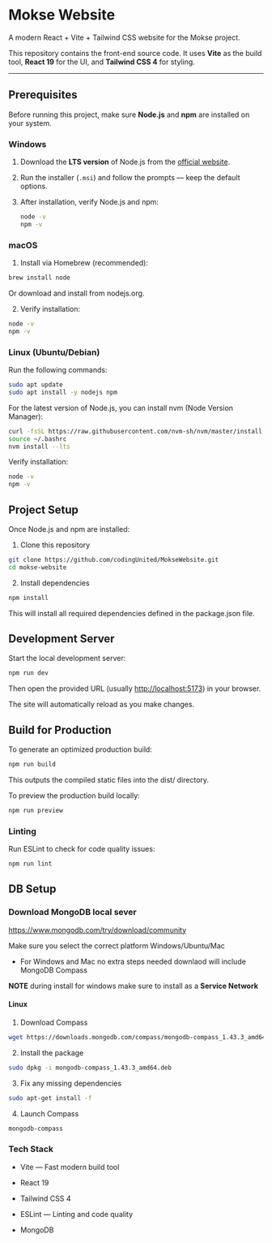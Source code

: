 # Mokse Website

A modern React + Vite + Tailwind CSS website for the Mokse project.

This repository contains the front-end source code. It uses **Vite** as the build tool, **React 19** for the UI, and **Tailwind CSS 4** for styling.

---

## Prerequisites

Before running this project, make sure **Node.js** and **npm** are installed on your system.

### Windows

1. Download the **LTS version** of Node.js from the [official website](https://nodejs.org/).
2. Run the installer (`.msi`) and follow the prompts — keep the default options.
3. After installation, verify Node.js and npm:

   ```bash
   node -v
   npm -v
   ```

### macOS

1. Install via Homebrew (recommended):

  ```bash
  brew install node
  ```

Or download and install from nodejs.org.

2. Verify installation:

  ```bash
  node -v
  npm -v
  ```

### Linux (Ubuntu/Debian)

Run the following commands:

  ```bash
  sudo apt update
  sudo apt install -y nodejs npm
  ```

For the latest version of Node.js, you can install nvm (Node Version Manager):

  ```bash
  curl -fsSL https://raw.githubusercontent.com/nvm-sh/nvm/master/install.sh | bash
  source ~/.bashrc
  nvm install --lts
  ```

Verify installation:

  ```bash
  node -v
  npm -v
  ```

## Project Setup

Once Node.js and npm are installed:

1. Clone this repository

  ```bash
  git clone https://github.com/codingUnited/MokseWebsite.git
  cd mokse-website
  ```

2. Install dependencies

  ```bash
  npm install
  ```

This will install all required dependencies defined in the package.json file.

## Development Server

Start the local development server:

  ```bash
  npm run dev
  ```

Then open the provided URL (usually <http://localhost:5173>) in your browser.

The site will automatically reload as you make changes.

## Build for Production

To generate an optimized production build:

  ```bash
  npm run build
  ```

This outputs the compiled static files into the dist/ directory.

To preview the production build locally:

  ```bash
  npm run preview
  ```

### Linting

Run ESLint to check for code quality issues:

  ```bash
  npm run lint
  ```

## DB Setup

### Download MongoDB local sever

<https://www.mongodb.com/try/download/community>

Make sure you select the correct platform Windows/Ubuntu/Mac

- For Windows and Mac no extra steps needed downlaod will include MongoDB Compass

**NOTE** during install for windows make sure to install as a **Service Network**

#### Linux

  1. Download Compass

  ```bash
  wget https://downloads.mongodb.com/compass/mongodb-compass_1.43.3_amd64.deb
  ```

  2. Install the package

  ```bash
  sudo dpkg -i mongodb-compass_1.43.3_amd64.deb
  ```

  3. Fix any missing dependencies

  ```bash
  sudo apt-get install -f
  ```

  4. Launch Compass

  ```bash
  mongodb-compass
  ```

### Tech Stack

- Vite — Fast modern build tool

- React 19

- Tailwind CSS 4

- ESLint — Linting and code quality

- MongoDB
